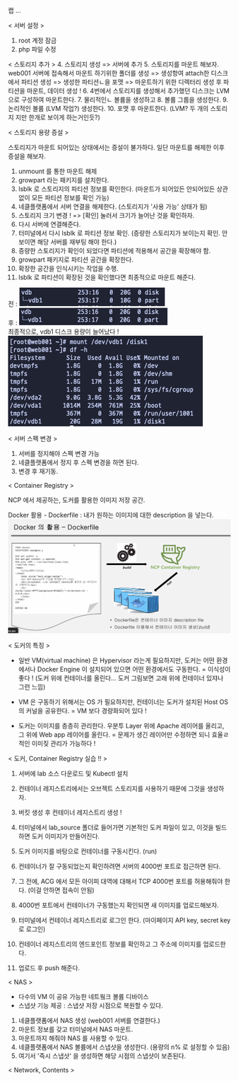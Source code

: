 랩 ...

< 서버 설정 >

1. root 계정 잠금
2. php 파일 수정

< 스토리지 추가 > 4. 스토리지 생성 => 서버에 추가 5. 스토리지를 마운트 해보자. web001 서버에 접속해서 마운트 하기위한 폴더를 생성 => 생성항여 attach한 디스크에서 파티션 생성 => 생성한 파티션ㄴ을 포맷 => 마운트하기 위한 디렉터리 생성 후 파티션을 마운트, 데이터 생성 ! 6. 4번에서 스토리지를 생성해서 추가했던 디스크는 LVM 으로 구성하여 마운트한다. 7. 물리적인ㄴ 볼륨을 생성하고 8. 볼륨 그룹을 생성한다. 9. 논리적인 볼륨 (LVM 작업?) 생성한다. 10. 포맷 후 마운트한다.
(LVM? 두 개의 스토리지 지만 한개로 보이게 하는거인듯?)

< 스토리지 용량 증설 >

스토리지가 마운트 되어있는 상태에서는 증설이 불가하다. 일단 마운트를 해제한 이후 증설을 해보자.

1. unmount 를 통한 마운트 해제
2. growpart 라는 패키지를 설치한다.
3. lsblk 로 스토리지의 파티션 정보를 확인한다. (마운트가 되어있든 안되어있든 상관없이 모든 파티션 정보를 확인 가능)
4. 네클플랫폼에서 서버 연결을 해제한다. (스토리지가 '사용 가능' 상태가 됨)
5. 스토리지 크기 변경 ! => [확인] 눌러서 크기가 늘어난 것을 확인하자.
6. 다시 서버에 연결해준다.
7. 터미널에서 다시 lsblk 로 파티션 정보 확인. (증량한 스토리지가 보이는지 확인. 안 보이면 해당 서버를 재부팅 해야 한다.)
8. 증량한 스토리지가 확인이 되었다면 파티션에 적용해서 공간을 확장해야 함.
9. growpart 패키지로 파티션 공간을 확장한다.
10. 확장한 공간을 인식시키는 작업을 수행.
11. lsblk 로 파티션이 확장된 것을 확인했다면 최종적으로 마운트 해준다.

전 : <img src="images/스크린샷 2024-07-25 오후 12.40.32.png">
<br>
후 : <img src="images/스크린샷 2024-07-25 오후 12.41.32.png">
<br>
최종적으로, vdb1 디스크 용량이 늘어났다 !
<br>
<img src="images/스크린샷 2024-07-25 오후 12.42.56.png">

< 서버 스펙 변경 >

1. 서버를 정지해야 스펙 변경 가능
2. 네클플랫폼에서 정지 후 스펙 변경을 하면 된다.
3. 변경 후 재기동.

< Container Registry >

NCP 에서 제공하는, 도커를 활용한 이미지 저장 공간.

Docker 활용 - Dockerfile : 내가 원하는 이미지에 대한 description 을 넣는다.
<img src="images/스크린샷 2024-07-25 오후 2.25.43.png">

< 도커의 특징 >

- 일반 VM(virtual machine) 은 Hypervisor 라는게 필요하지만, 도커는 어떤 환경에서나 Docker Engine 이 설치되어 있으면 어떤 환경에서도 구동한다. = 이식성이 좋다 ! (도커 위에 컨테이너를 올린다... 도커 그림보면 고래 위에 컨테이너 있쟈나 그런 느낌)

- VM 은 구동하기 위해서는 OS 가 필요하지만, 컨테이너는 도커가 설치된 Host OS 의 커널을 공유한다. = VM 보다 경량화되어 있다 !

- 도커는 이미지를 층층히 관리한다. 우분투 Layer 위에 Apache 레이어를 올리고, 그 위에 Web app 레이어를 올린다. = 문제가 생긴 레이어만 수정하면 되니 효율ㄹ적인 이미짖 관리가 가능하다 !

< 도커, Container Registry 실습 !! >

1. 서버에 lab 소스 다운로드 및 Kubectl 설치
2. 컨테이너 레지스트리에서는 오브젝트 스토리지를 사용하기 때문에 그것을 생성하자.
3. 버킷 생성 후 컨테이너 레지스트리 생성 !

4. 터미널에서 lab_source 폴더로 들어가면 기본적인 도커 파일이 있고, 이것을 빌드하면 도커 이미지가 만들어진다.
5. 도커 이미지를 바탕으로 컨테이너를 구동시킨다. (run)
6. 컨테이너가 잘 구동되었는지 확인하려면 서버의 4000번 포트로 접근하면 된다.
7. 그 전에, ACG 에서 모든 아이피 대역에 대해서 TCP 4000번 포트를 허용해줘야 한다. (이걸 안하면 접속이 안됨)

8. 4000번 포트에서 컨테이너가 구동했는지 확인되면 새 이미지를 업로드해보자.
9. 터미널에서 컨테이너 레지스트리로 로그인 한다. (마이페이지 API key, secret key 로 로그인)
10. 컨테이너 레지스트리의 엔드포인트 정보를 확인하고 그 주소에 이미지를 업로드한다.
11. 업로드 후 push 해준다.

< NAS >

- 다수의 VM 이 공유 가능한 네트웤크 볼륨 디바이스
- 스냅샷 기능 제공 : 스냅샷 저장 시점으로 복원할 수 있다.

1. 네클플랫폼에서 NAS 생성 (web001 서버를 연결한다.)
2. 마운트 정보를 갖고 터미널에서 NAS 마운트.
3. 마운트까지 해줘야 NAS 를 사용할 수 있다.
4. 네클플랫폼에서 NAS 볼륨에서 스냅샷을 생성한다. (용량의 n% 로 설정할 수 있음)
5. 여기서 '즉시 스냅샷' 을 생성하면 해당 시점의 스냅샷이 보존된다.

< Network, Contents >

